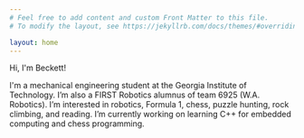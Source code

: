 ```yaml
---
# Feel free to add content and custom Front Matter to this file.
# To modify the layout, see https://jekyllrb.com/docs/themes/#overriding-theme-defaults

layout: home
---
```


Hi, I'm Beckett!

I'm a mechanical engineering student at the Georgia Institute of Technology. I’m also a FIRST Robotics alumnus of team 6925 (W.A. Robotics). I’m interested in robotics, Formula 1, chess, puzzle hunting, rock climbing, and reading. I’m currently working on learning C++ for embedded computing and chess programming.
